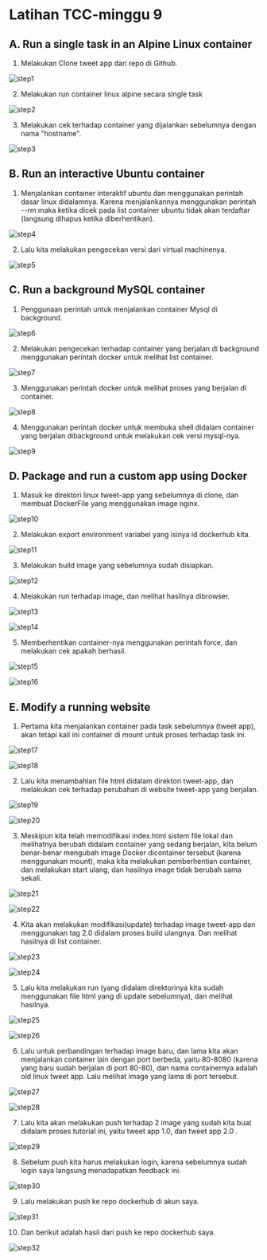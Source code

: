 <h1> Latihan TCC-minggu 9 </h1>

<h2> A. Run a single task in an Alpine Linux container </h2>

1. Melakukan Clone tweet app dari repo di Github.

![step1](g1.jpg)

2. Melakukan run container linux alpine secara single task

![step2](g2.jpg)

3. Melakukan cek terhadap container yang dijalankan sebelumnya dengan nama "hostname".

![step3](g3.jpg)

<h2> B. Run an interactive Ubuntu container</h2>

1. Menjalankan container interaktif ubuntu dan menggunakan perintah dasar linux didalamnya. Karena menjalankannya menggunakan perintah --rm maka ketika dicek pada list container ubuntu tidak akan terdaftar (langsung dihapus ketika diberhentikan).

![step4](g4.jpg)

2. Lalu kita melakukan pengecekan versi dari virtual machinenya.

![step5](g5.jpg)

<h2> C. Run a background MySQL container</h2>

1. Penggunaan perintah untuk menjalankan container Mysql di background.

![step6](g6.jpg)

2. Melakukan pengecekan terhadap container yang berjalan di background menggunakan perintah docker untuk melihat list container.

![step7](g7.jpg)

3. Menggunakan perintah docker untuk melihat proses yang berjalan di container.

![step8](g8.jpg)

4. Menggunakan perintah docker untuk membuka shell didalam container yang berjalan dibackground untuk melakukan cek versi mysql-nya.

![step9](g9.jpg)

<h2> D. Package and run a custom app using Docker</h2>

1. Masuk ke direktori linux tweet-app yang sebelumnya di clone, dan membuat DockerFile yang menggunakan image nginx.

![step10](g10.jpg)

2. Melakukan export environment variabel yang isinya id dockerhub kita.

![step11](g11.jpg)

3. Melakukan build image yang sebelumnya sudah disiapkan.

![step12](g12.jpg)

4. Melakukan run terhadap image, dan melihat hasilnya dibrowser.

![step13](g13.jpg)

![step14](g14.jpg)

5. Memberhentikan container-nya menggunakan perintah force, dan melakukan cek apakah berhasil.

![step15](g15.jpg)

![step16](g16.jpg)

<h2> E. Modify a running website</h2>

1. Pertama kita menjalankan container pada task sebelumnya (tweet app), akan tetapi kali ini container di mount untuk proses terhadap task ini.

![step17](g17.jpg)

![step18](g14.jpg)

2. Lalu kita menambahlan file html didalam direktori tweet-app, dan melakukan cek terhadap perubahan di website tweet-app yang berjalan.

![step19](g18.jpg)

![step20](g19.jpg)

3. Meskipun kita telah memodifikasi index.html sistem file lokal dan melihatnya berubah didalam container yang sedang berjalan, kita belum benar-benar mengubah image Docker dicontainer tersebut (karena menggunakan mount), maka kita melakukan pemberhentian container, dan melakukan start ulang, dan hasilnya image tidak berubah sama sekali.

![step21](g20.jpg)

![step22](g21.jpg)

4. Kita akan melakukan modifikasi(update) terhadap image tweet-app dan menggunakan tag 2.0 didalam proses build ulangnya. Dan melihat hasilnya di list container.

![step23](g22.jpg)

![step24](g23.jpg)

5. Lalu kita melakukan run (yang didalam direktorinya kita sudah menggunakan file html yang di update sebelumnya), dan melihat hasilnya.

![step25](g24.jpg)

![step26](g25.jpg)

6. Lalu untuk perbandingan terhadap image baru, dan lama kita akan menjalankan container lain dengan port berbeda, yaitu 80-8080 (karena yang baru sudah berjalan di port 80-80), dan nama containernya adalah old linux tweet app. Lalu melihat image yang lama di port tersebut.

![step27](g26.jpg)

![step28](g27.jpg)

7. Lalu kita akan melakukan push terhadap 2 image yang sudah kita buat didalam proses tutorial ini, yaitu tweet app 1.0, dan tweet app 2.0 .

![step29](g28.jpg)

8. Sebelum push kita harus melakukan login, karena sebelumnya sudah login saya langsung menadapatkan feedback ini.

![step30](g30.jpg)

9. Lalu melakukan push ke repo dockerhub di akun saya.

![step31](g31.jpg)

10. Dan berikut adalah hasil dari push ke repo dockerhub saya. 

![step32](g32.jpg)